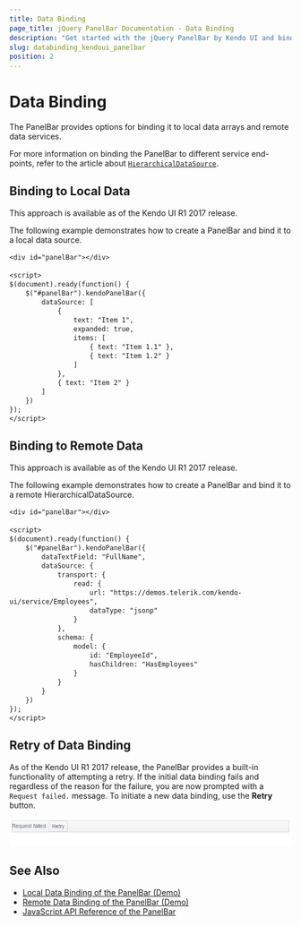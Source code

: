 ```yaml
---
title: Data Binding
page_title: jQuery PanelBar Documentation - Data Binding
description: "Get started with the jQuery PanelBar by Kendo UI and bind the widget to local data arrays or remote data services."
slug: databinding_kendoui_panelbar
position: 2
---
```


# Data Binding

The PanelBar provides options for binding it to local data arrays and remote data services.

For more information on binding the PanelBar to different service end-points, refer to the article about [`HierarchicalDataSource`](/api/framework/hierarchicaldatasource).

## Binding to Local Data

This approach is available as of the Kendo UI R1 2017 release.

The following example demonstrates how to create a PanelBar and bind it to a local data source.

    <div id="panelBar"></div>

    <script>
    $(document).ready(function() {
        $("#panelBar").kendoPanelBar({
            dataSource: [
                {
                    text: "Item 1",
                    expanded: true,
                    items: [
                        { text: "Item 1.1" },
                        { text: "Item 1.2" }
                    ]
                },
                { text: "Item 2" }
            ]
        })
    });
    </script>

## Binding to Remote Data

This approach is available as of the Kendo UI R1 2017 release.

The following example demonstrates how to create a PanelBar and bind it to a remote HierarchicalDataSource.

    <div id="panelBar"></div>

    <script>
    $(document).ready(function() {
        $("#panelBar").kendoPanelBar({
            dataTextField: "FullName",
            dataSource: {
                transport: {
                    read: {
                        url: "https://demos.telerik.com/kendo-ui/service/Employees",
                        dataType: "jsonp"
                    }
                },
                schema: {
                    model: {
                        id: "EmployeeId",
                        hasChildren: "HasEmployees"
                    }
                }
            }
        })
    });
    </script>

## Retry of Data Binding

As of the Kendo UI R1 2017 release, the PanelBar provides a built-in functionality of attempting a retry. If the initial data binding fails and regardless of the reason for the failure, you are now prompted with a `Request failed.` message. To initiate a new data binding, use the **Retry** button.

![Kendo UI for jQuery The Retry button of the PanelBar prompting you to re-initiate the data binding](retry-request-failed.png)

## See Also

* [Local Data Binding of the PanelBar (Demo)](https://demos.telerik.com/kendo-ui/panelbar/local-data-binding)
* [Remote Data Binding of the PanelBar (Demo)](https://demos.telerik.com/kendo-ui/panelbar/remote-data-binding)
* [JavaScript API Reference of the PanelBar](/api/javascript/ui/panelbar)
